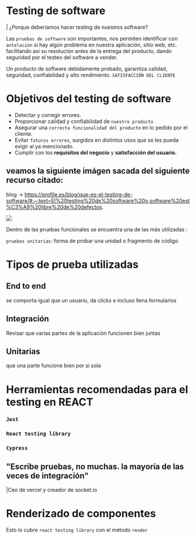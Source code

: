 # Testing de software

| ¿Porque deberíamos hacer testing de nuestros software?

Las `pruebas de software` son importantes, nos permiten identificar con `antelación` si hay algún problema en nuestra aplicación, sitio web, etc.
facilitando asi su resolución antes de la entrega del producto, dando seguridad por el testeo del software a vender.

Un producto de software debidamente probado, garantiza calidad, seguridad, confiabilidad y alto rendimiento. `SATISFACCIÓN DEL CLIENTE`

# Objetivos del testing de software

- Detectar y corregir errores.
- Proporcionar calidad y confiabilidad de `nuestro producto`
- Asegurar una `correcta funcionalidad del producto` en lo pedido por el cliente.
- Evitar `futuros errores`, surgidos en distintos usos que se les pueda exigir al ya mencionado.
- Cumplir con los **requisitos del negocio** y **satisfacción del usuario.**

## veamos la siguiente imágen sacada del siguiente recurso citado:

blog -> https://profile.es/blog/que-es-el-testing-de-software/#:~:text=El%20testing%20de%20software%20o,software%20est%C3%A9%20libre%20de%20defectos.

<img src="https://user-images.githubusercontent.com/69850751/191022134-5a917f7b-71f6-4205-b4dd-81519175aeda.png"/>

Dentro de las pruebas funcionales se encuentra una de las más utilizadas :

`pruebas unitarias`: forma de probar una unidad o fragmento de código

# Tipos de prueba utilizadas

## End to end

se comporta igual que un usuario, da clicks e incluso llena formularios

## Integración

Revisar que varias partes de la aplicación funcionen bien juntas

## Unitarias

que una parte funcione bien por si sola

# Herramientas recomendadas para el testing en REACT

### `Jest`

### `React testing library`

### `Cypress`

## "Escribe pruebas, no muchas. la mayoría de las veces de integración"

|Ceo de vercel y creador de socket.io

# Renderizado de componentes

Esto lo cubre `react testing library` con el método `render`
